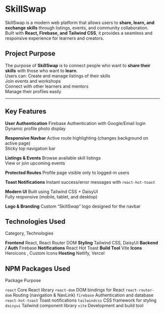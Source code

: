 #  SkillSwap

SkillSwap is a modern web platform that allows users to **share, learn, and exchange skills** through listings, events, and community collaboration.  
Built with **React, Firebase, and Tailwind CSS**, it provides a seamless and responsive experience for learners and creators.


##  Project Purpose

The purpose of **SkillSwap** is to connect people who want to **share their skills** with those who want to **learn**.  
Users can:
Create and manage listings of their skills   
Join events and workshops  
Connect with other learners and mentors  
Manage their profiles easily  

---

##  Key Features

**User Authentication**
Firebase Authentication with Google/Email login  
Dynamic profile photo display  

**Responsive Navbar**
Active route highlighting (changes background on active page)  
Sticky top navigation bar  

**Listings & Events**
Browse available skill listings  
View or join upcoming events  

**Protected Routes**
Profile page visible only to logged-in users  

**Toast Notifications**
Instant success/error messages with `react-hot-toast`  

**Modern UI**
Built using Tailwind CSS + DaisyUI  
Fully responsive (mobile, tablet, and desktop)  

**Logo & Branding**
Custom “SkillSwap” logo designed for the navbar  


## Technologies Used

 Category,  Technologies 

 **Frontend**  React, React Router DOM 
 **Styling**  Tailwind CSS, DaisyUI 
 **Backend / Auth**  Firebase 
 **Notifications**  React Hot Toast 
 **Build Tool**  Vite 
 **Icons**  Heroicons , Custom Icons 
 **Hosting**  Netlify,  Vercel 


##  NPM Packages Used

Package  Purpose 

`react`  Core React library 
`react-dom`  DOM bindings for React 
`react-router-dom`  Routing (navigation & NavLink) 
`firebase`  Authentication and database 
`react-hot-toast`  Toast notifications 
`tailwindcss`  CSS framework for styling 
`daisyui` Tailwind component library 
`vite`  Development and build tool 
